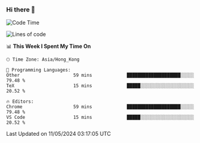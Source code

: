 ### Hi there 👋

<!--
**nicehiro/nicehiro** is a ✨ _special_ ✨ repository because its `README.md` (this file) appears on your GitHub profile.

Here are some ideas to get you started:

- 🔭 I’m currently working on ...
- 🌱 I’m currently learning ...
- 👯 I’m looking to collaborate on ...
- 🤔 I’m looking for help with ...
- 💬 Ask me about ...
- 📫 How to reach me: ...
- 😄 Pronouns: ...
- ⚡ Fun fact: ...
-->

<!--START_SECTION:waka-->
![Code Time](http://img.shields.io/badge/Code%20Time-322%20hrs%2052%20mins-blue)

![Lines of code](https://img.shields.io/badge/From%20Hello%20World%20I%27ve%20Written-2.7%20million%20lines%20of%20code-blue)

📊 **This Week I Spent My Time On** 

```text
🕑︎ Time Zone: Asia/Hong_Kong

💬 Programming Languages: 
Other                    59 mins             ████████████████████░░░░░   79.48 % 
TeX                      15 mins             █████░░░░░░░░░░░░░░░░░░░░   20.52 % 

🔥 Editors: 
Chrome                   59 mins             ████████████████████░░░░░   79.48 % 
VS Code                  15 mins             █████░░░░░░░░░░░░░░░░░░░░   20.52 % 
```


 Last Updated on 11/05/2024 03:17:05 UTC
<!--END_SECTION:waka-->
